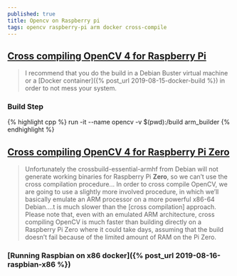 ```yaml
---
published: true
title: Opencv on Raspberry pi
tags: opencv raspberry-pi arm docker cross-compile
---
```

## [Cross compiling OpenCV 4 for Raspberry Pi](https://solarianprogrammer.com/2018/12/18/cross-compile-opencv-raspberry-pi-raspbian/)

> I recommend that you do the build in a Debian Buster virtual machine or a [Docker container]({% post_url 2019-08-15-docker-build %}) in order to not mess your system.

### Build Step

{% highlight cpp %}
run -it --name opencv  -v $(pwd):/build arm_builder
{% endhighlight %}

## [Cross compiling OpenCV 4 for Raspberry Pi Zero](https://solarianprogrammer.com/2019/08/07/cross-compile-opencv-raspberry-pi-zero-raspbian/)

> Unfortunately the crossbuild-essential-armhf from Debian will not generate working binaries for Raspberry Pi **Zero**, so we can’t use the cross compilation procedure... In order to cross compile OpenCV, we are going to use a slightly more involved procedure, in which we’ll basically emulate an ARM processor on a more powerful x86-64 Debian....t is much slower than the [cross compilation] approach. Please note that, even with an emulated ARM architecture, cross compiling OpenCV is much faster than building directly on a Raspberry Pi Zero where it could take days, assuming that the build doesn’t fail because of the limited amount of RAM on the Pi Zero. 

### [Running Raspbian on x86 docker]({% post_url 2019-08-16-raspbian-x86 %})
